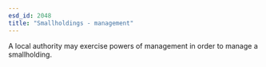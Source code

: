 ```yaml
---
esd_id: 2048
title: "Smallholdings - management"
---
```


A local authority may exercise powers of management in order to manage a smallholding.

